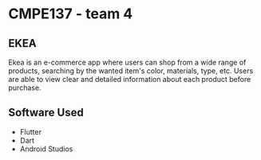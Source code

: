 # CMPE137 - team 4

## EKEA
Ekea is an e-commerce app where users can shop from a wide range of products, searching by the wanted item's color, materials, type, etc. Users are able to view clear and detailed information about each product before purchase. 

## Software Used
- Flutter 
- Dart
- Android Studios


